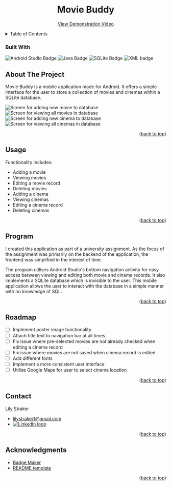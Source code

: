 <a name="readme-top"></a>

<!-- PROJECT LOGO -->
<br />
<div align="center">
  <a href="(https://github.com/lilystraker/MovieBuddy#readme)">
  </a>

  <h1 align="center">Movie Buddy</h1>

  <p align="center">
    <a href="#">View Demonstration Video</a>
  </p>
</div>


<!-- TABLE OF CONTENTS -->
<details>
  <summary>Table of Contents</summary>
  <ol>
    <li>
      <a href="#about-the-project">About The Project</a>
      <ul>
        <li><a href="#built-with">Built With</a></li>
      </ul>
    </li>
    <li><a href="#usage">Usage</a></li>
    <li><a href="#roadmap">Roadmap</a></li>
    <li><a href="#contact">Contact</a></li>
    <li><a href="#acknowledgments">Acknowledgments</a></li>
  </ol>
</details>


### Built With

  ![Android Studio Badge](https://img.shields.io/badge/ANDROID_STUDIO-blue?style=for-the-badge&logo=androidstudio)
  ![Java Badge](https://img.shields.io/badge/JAVA-orange?style=for-the-badge&logo=java)
  ![SQLite Badge](https://img.shields.io/badge/SQLITE-blue?style=for-the-badge&logo=sqlite)
  ![XML badge](https://img.shields.io/badge/XML-green?style=for-the-badge&logo=xml)


<!-- ABOUT THE PROJECT -->
## About The Project

Movie Buddy is a mobile application made for Android. It offers a simple interface for the user to store a collection of movies and cinemas within a SQLite database. 

<div id = "images">
  <img src = "https://github.com/lilystraker/MovieBuddy/blob/3e5afd3c487776110bf4d0b1d58128dbc1a7e8cb/app/src/main/res/drawable/addmovie.png" alt = "Screen for adding new movie to database">
  <img src = "https://github.com/lilystraker/MovieBuddy/blob/3e5afd3c487776110bf4d0b1d58128dbc1a7e8cb/app/src/main/res/drawable/viewmovie.png" alt = "Screen for viewing all movies in database">
  <img src = "https://github.com/lilystraker/MovieBuddy/blob/3e5afd3c487776110bf4d0b1d58128dbc1a7e8cb/app/src/main/res/drawable/addcinema.png" alt = "Screen for adding new cinema to database">
  <img src = "https://github.com/lilystraker/MovieBuddy/blob/3e5afd3c487776110bf4d0b1d58128dbc1a7e8cb/app/src/main/res/drawable/viewcinema.png" alt = "Screen for viewing all cinemas in database">
</div>

<p align="right">(<a href="#readme-top">back to top</a>)</p>


## Usage

Functionality includes:
- Adding a movie
- Viewing movies
- Editing a movie record
- Deleting movies
- Adding a cinema
- Viewing cinemas
- Editing a cinema record
- Deleting cinemas

<p align="right">(<a href="#readme-top">back to top</a>)</p>

## Program
I created this application as part of a university assignment. As the focus of the assignment was primarily on the backend of the application, the frontend was simplified in the interest of time. 

The program utilises Android Studio's bottom navigation activity for easy access between viewing and editing both movie and cinema records. It also implements a SQLite database which is invisible to the user. This mobile application allows the user to interact with the database in a simple manner with no knowledge of SQL.

<p align="right">(<a href="#readme-top">back to top</a>)</p>

<!-- ROADMAP -->
## Roadmap

- [ ] Implement poster image functionality
- [ ] Attach title text to navigation bar at all times 
- [ ] Fix issue where pre-selected movies are not already checked when editing a cinema record 
- [ ] Fix issue where movies are not saved when cinema record is edited
- [ ] Add different fonts
- [ ] Implement a more consistent user interface
- [ ] Utilise Google Maps for user to select cinema location

<p align="right">(<a href="#readme-top">back to top</a>)</p>


<!-- CONTACT -->
## Contact

Lily Straker 
- lilystraker1@gmail.com
- <a href = "https://www.linkedin.com/in/lilystraker/">![LinkedIn logo](https://img.shields.io/badge/LinkedIn-blue?style=for-the-badge&logo=linkedin)
</a>

<p align="right">(<a href="#readme-top">back to top</a>)</p>

<!-- ACKNOWLEDGMENTS -->
## Acknowledgments
* [Badge Maker](https://shields.io/badges)
* [README template](https://github.com/othneildrew/Best-README-Template)
  
<p align="right">(<a href="#readme-top">back to top</a>)</p>
